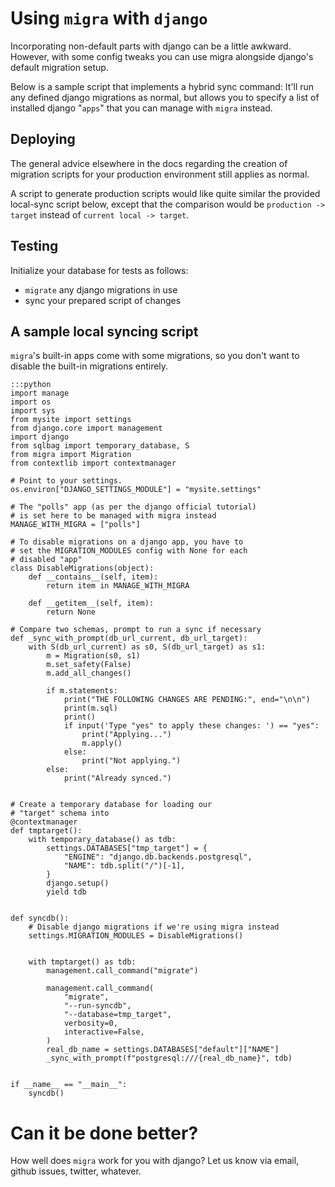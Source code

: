 # Using `migra` with `django`

Incorporating non-default parts with django can be a little awkward. However, with some config tweaks you can use migra alongside django's default migration setup.

Below is a sample script that implements a hybrid sync command: It'll run any defined django migrations as normal, but allows you to specify a list of installed django "`apps`" that you can manage with `migra` instead.

## Deploying

The general advice elsewhere in the docs regarding the creation of migration scripts for your production environment still applies as normal.

A script to generate production scripts would like quite similar the provided local-sync script below, except that the comparison would be `production -> target` instead of `current local -> target`.

## Testing

Initialize your database for tests as follows:

- `migrate` any django migrations in use
- sync your prepared script of changes

## A sample local syncing script
`migra`'s built-in apps come with some migrations, so you don't want to disable the built-in migrations entirely.

    :::python
    import manage
    import os
    import sys
    from mysite import settings
    from django.core import management
    import django
    from sqlbag import temporary_database, S
    from migra import Migration
    from contextlib import contextmanager

    # Point to your settings.
    os.environ["DJANGO_SETTINGS_MODULE"] = "mysite.settings"

    # The "polls" app (as per the django official tutorial)
    # is set here to be managed with migra instead
    MANAGE_WITH_MIGRA = ["polls"]

    # To disable migrations on a django app, you have to
    # set the MIGRATION_MODULES config with None for each
    # disabled "app"
    class DisableMigrations(object):
        def __contains__(self, item):
            return item in MANAGE_WITH_MIGRA

        def __getitem__(self, item):
            return None

    # Compare two schemas, prompt to run a sync if necessary
    def _sync_with_prompt(db_url_current, db_url_target):
        with S(db_url_current) as s0, S(db_url_target) as s1:
            m = Migration(s0, s1)
            m.set_safety(False)
            m.add_all_changes()

            if m.statements:
                print("THE FOLLOWING CHANGES ARE PENDING:", end="\n\n")
                print(m.sql)
                print()
                if input('Type "yes" to apply these changes: ') == "yes":
                    print("Applying...")
                    m.apply()
                else:
                    print("Not applying.")
            else:
                print("Already synced.")


    # Create a temporary database for loading our
    # "target" schema into
    @contextmanager
    def tmptarget():
        with temporary_database() as tdb:
            settings.DATABASES["tmp_target"] = {
                "ENGINE": "django.db.backends.postgresql",
                "NAME": tdb.split("/")[-1],
            }
            django.setup()
            yield tdb


    def syncdb():
        # Disable django migrations if we're using migra instead
        settings.MIGRATION_MODULES = DisableMigrations()


        with tmptarget() as tdb:
            management.call_command("migrate")

            management.call_command(
                "migrate",
                "--run-syncdb",
                "--database=tmp_target",
                verbosity=0,
                interactive=False,
            )
            real_db_name = settings.DATABASES["default"]["NAME"]
            _sync_with_prompt(f"postgresql:///{real_db_name}", tdb)


    if __name__ == "__main__":
        syncdb()


# Can it be done better?

How well does `migra` work for you with django? Let us know via email, github issues, twitter, whatever.